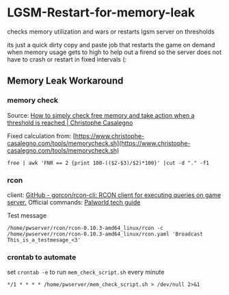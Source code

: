 # LGSM-Restart-for-memory-leak
checks memory utilization and wars or restarts lgsm server on thresholds

its just a quick dirty copy and paste job that restarts the game on demand when memory usage gets to high
to help out a firend so the server does not have to crash or restart in fixed intervals (:

## Memory Leak Workaround
### memory check
Source: [How to simply check free memory and take action when a threshold is reached | Christophe Casalegno](https://www.christophe-casalegno.com/how-to-simply-check-free-memory-and-take-action-when-a-threshold-is-reached)

Fixed calculation from: [https://www.christophe-casalegno.com/tools/memorycheck.sh](https://www.christophe-casalegno.com/tools/memorycheck.sh)  

```
free | awk 'FNR == 2 {print 100-(($2-$3)/$2)*100}' |cut -d "." -f1
```

### rcon
client: [GitHub - gorcon/rcon-cli: RCON client for executing queries on game server.](https://github.com/gorcon/rcon-cli)
Official commands: [Palworld tech guide](https://tech.palworldgame.com/server-commands)

Test message
```
/home/pwserver/rcon/rcon-0.10.3-amd64_linux/rcon -c /home/pwserver/rcon/rcon-0.10.3-amd64_linux/rcon.yaml 'Broadcast This_is_a_testmesage_<3'
```

### crontab to automate
set `crontab -e` to run `mem_check_script.sh` every minute
```
*/1 * * * * /home/pwserver/mem_check_script.sh > /dev/null 2>&1
```
